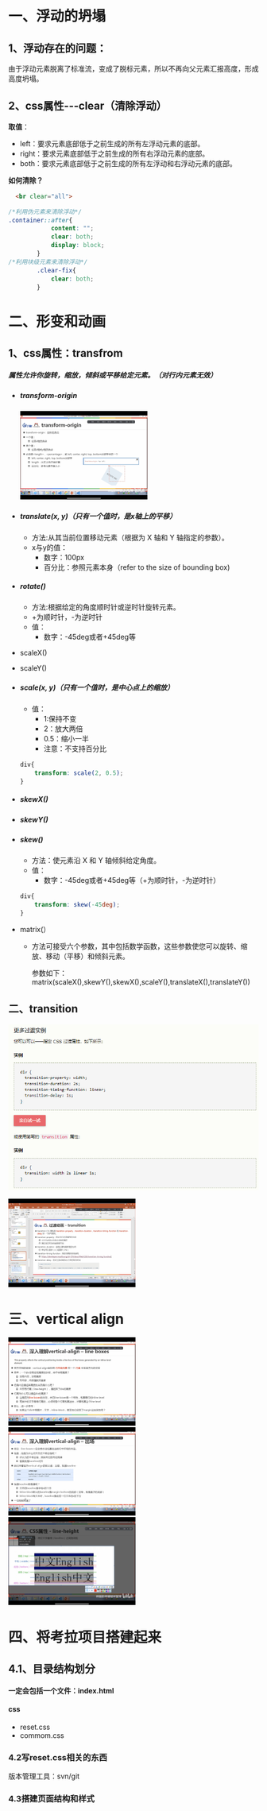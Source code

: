 #                                              一、浮动的坍塌

## 1、浮动存在的问题：

由于浮动元素脱离了标准流，变成了脱标元素，所以不再向父元素汇报高度，形成高度坍塌。

## 2、css属性---clear（清除浮动）

**取值**：

* left：要求元素底部低于之前生成的所有左浮动元素的底部。
* right：要求元素底部低于之前生成的所有右浮动元素的底部。
* both：要求元素底部低于之前生成的所有左浮动和右浮动元素的底部。

**如何清除？**

```html
  <br clear="all"> 
```

```css
/*利用伪元素来清除浮动*/
.container::after{
            content: "";
            clear: both; 
            display: block;
        }
/*利用块级元素来清除浮动*/
        .clear-fix{ 
            clear: both; 
        } 
```



# 二、形变和动画

## 1、css属性：transfrom

##### 属性允许你旋转，缩放，倾斜或平移给定元素。（对行内元素无效）

* ##### transform-origin

  <img src="截图、/transform-origin.PNG" style="zoom:25%;" />

- ##### translate(x, y)（只有一个值时，是x轴上的平移）

  * 方法:从其当前位置移动元素（根据为 X 轴和 Y 轴指定的参数）。
  * x与y的值：
    * 数字：100px
    * 百分比：参照元素本身（refer to the size of bounding box)

- ##### rotate()

  * 方法:根据给定的角度顺时针或逆时针旋转元素。
  * +为顺时针，-为逆时针
  * 值：
    * 数字：-45deg或者+45deg等

- scaleX()

- scaleY()

- ##### scale(x, y)（只有一个值时，是中心点上的缩放）

  * 值：
    * 1:保持不变
    * 2：放大两倍
    * 0.5：缩小一半
    * 注意：不支持百分比

  ```css
  div{
      transform: scale(2, 0.5);
  }
  ```

  

- ##### skewX()

- ##### skewY()

- ##### skew()

  * 方法：使元素沿 X 和 Y 轴倾斜给定角度。
  * 值：
    * 数字：-45deg或者+45deg等（+为顺时针，-为逆时针）

  ```css
  div{
      transform: skew(-45deg);
  }
  ```

  

- matrix(）

  * 方法可接受六个参数，其中包括数学函数，这些参数使您可以旋转、缩放、移动（平移）和倾斜元素。

    参数如下：matrix(scaleX(),skewY(),skewX(),scaleY(),translateX(),translateY())

## 二、transition



![](截图、/transition.PNG)

<img src="截图、/过度动画.PNG" style="zoom:25%;" />

# 三、vertical align

<img src="截图、/vertical-align 行高.PNG" style="zoom:25%;" />

<img src="截图、/vertical-align.PNG" alt="vertical-align" style="zoom:25%;" />

<img src="截图、/行高.PNG" alt="行高" style="zoom:25%;" />

# 四、将考拉项目搭建起来

## 4.1、目录结构划分

#### 一定会包括一个文件：index.html

#### css

* reset.css
* commom.css

### 4.2写reset.css相关的东西

版本管理工具：svn/git

### 4.3搭建页面结构和样式





